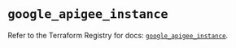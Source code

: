 # `google_apigee_instance`

Refer to the Terraform Registry for docs: [`google_apigee_instance`](https://registry.terraform.io/providers/hashicorp/google/5.43.0/docs/resources/apigee_instance).
